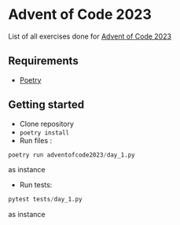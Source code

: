 # Advent of Code 2023
List of all exercises done for [Advent of Code 2023](https://adventofcode.com/2023)

## Requirements
- [Poetry](https://python-poetry.org)

## Getting started
- Clone repository
- `poetry install`
- Run files : 
```python
poetry run adventofcode2023/day_1.py
```
as instance

- Run tests:
```python
pytest tests/day_1.py
```
as instance